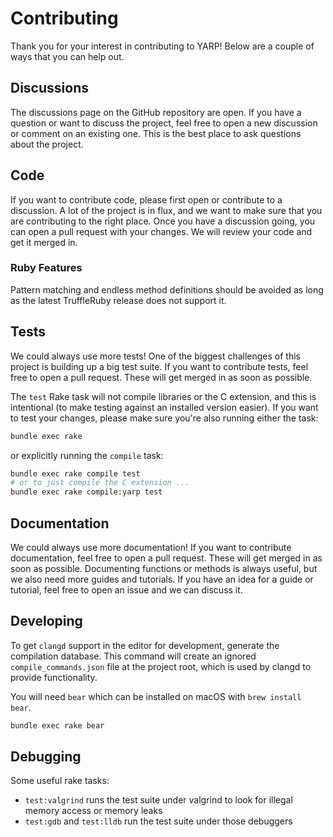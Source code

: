 # Contributing

Thank you for your interest in contributing to YARP! Below are a couple of ways that you can help out.

## Discussions

The discussions page on the GitHub repository are open. If you have a question or want to discuss the project, feel free to open a new discussion or comment on an existing one. This is the best place to ask questions about the project.

## Code

If you want to contribute code, please first open or contribute to a discussion. A lot of the project is in flux, and we want to make sure that you are contributing to the right place. Once you have a discussion going, you can open a pull request with your changes. We will review your code and get it merged in.

### Ruby Features

Pattern matching and endless method definitions should be avoided as long as the latest TruffleRuby release does not support it.

## Tests

We could always use more tests! One of the biggest challenges of this project is building up a big test suite. If you want to contribute tests, feel free to open a pull request. These will get merged in as soon as possible.

The `test` Rake task will not compile libraries or the C extension, and this is intentional (to make testing against an installed version easier). If you want to test your changes, please make sure you're also running either the task:

``` sh
bundle exec rake
```

or explicitly running the `compile` task:

``` sh
bundle exec rake compile test
# or to just compile the C extension ...
bundle exec rake compile:yarp test
```

## Documentation

We could always use more documentation! If you want to contribute documentation, feel free to open a pull request. These will get merged in as soon as possible. Documenting functions or methods is always useful, but we also need more guides and tutorials. If you have an idea for a guide or tutorial, feel free to open an issue and we can discuss it.

## Developing

To get `clangd` support in the editor for development, generate the compilation database. This command will
create an ignored `compile_commands.json` file at the project root, which is used by clangd to provide functionality.

You will need `bear` which can be installed on macOS with `brew install bear`.

```sh
bundle exec rake bear
```

## Debugging

Some useful rake tasks:

- `test:valgrind` runs the test suite under valgrind to look for illegal memory access or memory leaks
- `test:gdb` and `test:lldb` run the test suite under those debuggers
